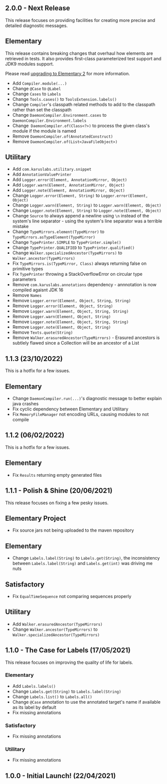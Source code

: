 ## 2.0.0 - Next Release

This release focuses on providing facilities for creating more precise and detailed diagnostic messages.

## Elementary

This release contains breaking changes that overhaul how elements are retrieved in tests.
It also provides first-class parameterized test support and JDK9 modules support.

Please read [upgrading to Elementary 2](./upgrading-to-elementary-2.md) for more information.

- Add `Compiler.module(...)`
- Change `@Case` to `@Label`
- Change `Cases` to `Labels`
- Change `Tools.cases()` to `ToolsExtension.labels()`
- Change `Compiler`'s classpath related methods to add to the classpath rather than set the classpath
- Change `DaemonCompiler.Environment.cases` to `DaemonCompiler.Environment.labels`
- Change` DaemonCompiler.of(Class<?>)` to process the given class's module if the module is named
- Remove `DaemonCompiler.of(AnnotatedConstruct)`
- Remove `DaemonCompiler.of(List<JavaFileObject>)`

## Utilitary
- Add `com.karuslabs.utilitary.snippet`
- Add `AnnotationValuePrinter`
- Add `Logger.error(Element, AnnotationMirror, Object)`
- Add `Logger.warn(Element, AnnotationMirror, Object)`
- Add `Logger.note(Element, AnnotationMirror, Object)`
- Change `Logger.error(Element, String)` to `Logger.error(Element, Object)`
- Change `Logger.warn(Element, String)` to `Logger.warn(Element, Object)`
- Change `Logger.note(Element, String)` to `Logger.note(Element, Object)`
- Change `Source` to always append a newline using `\n` instead of the system's line separator - using the system's line separator was a terrible mistake
- Change `TypeMirrors.element(TypeMirror)` to `TypeMirrors.asTypeElement(TypeMirror)`
- Change `TypePrinter.SIMPLE` to `TypePrinter.simple()`
- Change `TypePrinter.QUALIFIED` to `TypePrinter.qualified()`
- Change `Walker.specializedAncestor(TypeMirrors)` to `Walker.ancestor(TypeMirrors)`
- Fix `TypeMirrors.is(TypeMirror, Class)` always returning false on primitive types
- Fix `TypePrinter` throwing a StackOverflowError on circular type parameters
- Remove `com.karuslabs.annotations` dependency - annnotation is now compiled agaisnt JDK 16
- Remove `Names`
- Remove `Logger.error(Element, Object, String, String)`
- Remove `Logger.error(Element, Object, String)`
- Remove `Logger.warn(Element, Object, String, String)`
- Remove `Logger.warn(Element, Object, String)`
- Remove `Logger.note(Element, Object, String, String)`
- Remove `Logger.note(Element, Object, String)`
- Remove `Texts.quote(String)`
- Remove `Walker.erasuredAncestor(TypeMirrors)` - Erasured ancestors is subtlely flawed since a Collection<String> will be an ancestor of a List<Integer>

## 1.1.3 (23/10/2022)

This is a hotfix for a few issues.

## Elementary
- Change `DaemonCompiler.run(...)`'s diagnostic message to better explain java crashes
- Fix cyclic dependency between Elementary and Utilitary
- Fix `MemoryFileManager` not encoding URLs, causing modules to not compile 


## 1.1.2 (06/02/2022)

This is a hotfix for a few issues.

## Elementary
- Fix `Results` returning empty generated files


## 1.1.1 - Polish & Shine (20/06/2021)

This release focuses on fixing a few pesky issues.

## Elementary Project
- Fix source jars not being uploaded to the maven repository

## Elementary
- Change `Labels.label(String)` to `Labels.get(String)`, the inconsistency between `Labels.label(String)` and `Labels.get(int)` was driving me nuts

## Satisfactory
- Fix `EqualTimeSequence` not comparing sequences properly

## Utilitary
- Add `Walker.erasuredAncestor(TypeMirrors)`
- Change `Walker.ancestor(TypeMirrors)` to `Walker.specializedAncestor(TypeMirrors)`

## 1.1.0 - The Case for Labels (17/05/2021)

This release focuses on improving the quality of life for labels.

### Elementary
- Add `Labels.labels()`
- Change `Labels.get(String)` to `Labels.label(String)`
- Change `Labels.list()` to `Labels.all()`
- Change `@Case` annotation to use the annotated target's name if available as its label by default
- Fix missing annotations

### Satisfactory
- Fix missing annotations

### Utilitary
- Fix missing annotations

## 1.0.0 - Initial Launch! (22/04/2021)
